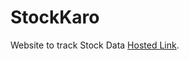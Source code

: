 # StockKaro

Website to track Stock Data [Hosted Link](https://github.com/facebook/create-react-app](https://stock-karo.netlify.app/)https://stock-karo.netlify.app/).



